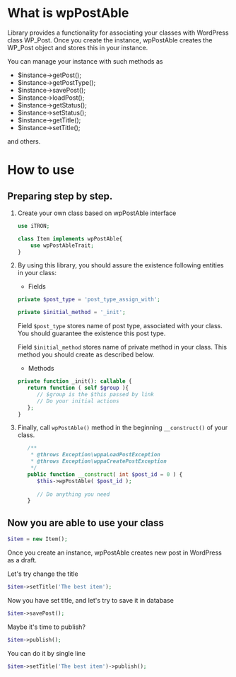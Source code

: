 # What is wpPostAble

Library provides a functionality for associating your classes with WordPress class WP_Post.
Once you create the instance, wpPostAble creates the WP_Post object and stores this in your instance.

You can manage your instance with such methods as

- $instance->getPost();
- $instance->getPostType();
- $instance->savePost();
- $instance->loadPost();
- $instance->getStatus();
- $instance->setStatus();
- $instance->getTitle();
- $instance->setTitle();

and others.

# How to use
## Preparing step by step.

1. Create your own class based on wpPostAble interface

    ```php
    use iTRON;
    
    class Item implements wpPostAble{
        use wpPostAbleTrait;
    }
    ```

2. By using this library, you should assure the existence following entities in your class:

   - Fields
     
    ```php
    private $post_type = 'post_type_assign_with';
    
    private $initial_method = '_init';
    ```
   
   Field `$post_type` stores name of post type, associated with your class. You should guarantee the existence this post type.
   
   Field `$initial_method` stores name of private method in your class. This method you should create as described below.

   - Methods
   ```php
   private function _init(): callable {
      return function ( self $group ){
         // $group is the $this passed by link
         // Do your initial actions
      };
   }
   ```
   
3. Finally, call `wpPostAble()` method in the beginning `__construct()` of your class.
   ```php
      /**
       * @throws Exception\wppaLoadPostException
       * @throws Exception\wppaCreatePostException
       */
      public function __construct( int $post_id = 0 ) {
         $this->wpPostAble( $post_id );
         
         // Do anything you need
      }
   ```

## Now you are able to use your class
```php
$item = new Item();
```

Once you create an instance, wpPostAble creates new post in WordPress as a draft.

Let's try change the title
```php
$item->setTitle('The best item');
```
Now you have set title, and let's try to save it in database
```php
$item->savePost();
```

Maybe it's time to publish?
```php
$item->publish();
```

You can do it by single line
```php
$item->setTitle('The best item')->publish();
```
